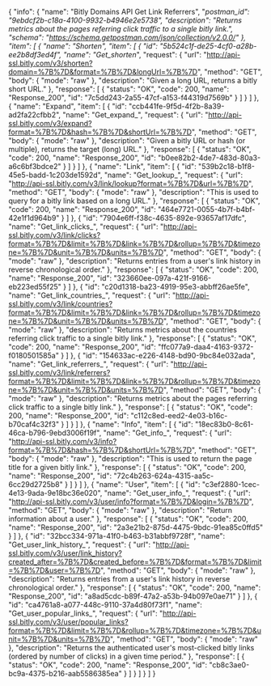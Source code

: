 {
  "info": {
    "name": "Bitly Domains API Get Link Referrers",
    "_postman_id": "9ebdcf2b-c18a-4100-9932-b4946e2e5738",
    "description": "Returns metrics about the pages referring click traffic to a single bitly link.",
    "schema": "https://schema.getpostman.com/json/collection/v2.0.0/"
  },
  "item": [
    {
      "name": "Shorten",
      "item": [
        {
          "id": "5b524c1f-de25-4cf0-a28b-ee2b8df3ed4f",
          "name": "Get_shorten_",
          "request": {
            "url": "http://api-ssl.bitly.com/v3/shorten?domain=%7B%7D&format=%7B%7D&longUrl=%7B%7D",
            "method": "GET",
            "body": {
              "mode": "raw"
            },
            "description": "Given a long URL, returns a bitly short URL."
          },
          "response": [
            {
              "status": "OK",
              "code": 200,
              "name": "Response_200",
              "id": "7c5dd243-2a55-47cf-a153-f44319d7569b"
            }
          ]
        }
      ]
    },
    {
      "name": "Expand",
      "item": [
        {
          "id": "ccb441fe-9f5d-4f2b-8a39-ad2fa22cfbb2",
          "name": "Get_expand_",
          "request": {
            "url": "http://api-ssl.bitly.com/v3/expand?format=%7B%7D&hash=%7B%7D&shortUrl=%7B%7D",
            "method": "GET",
            "body": {
              "mode": "raw"
            },
            "description": "Given a bitly URL or hash (or multiple), returns the target (long) URL."
          },
          "response": [
            {
              "status": "OK",
              "code": 200,
              "name": "Response_200",
              "id": "b0ee82b2-4de7-483d-80a3-a6c6bf3bdce2"
            }
          ]
        }
      ]
    },
    {
      "name": "Link",
      "item": [
        {
          "id": "539b2c18-b1f8-45e5-badd-1c203de1592d",
          "name": "Get_lookup_",
          "request": {
            "url": "http://api-ssl.bitly.com/v3/link/lookup?format=%7B%7D&url=%7B%7D",
            "method": "GET",
            "body": {
              "mode": "raw"
            },
            "description": "This is used to query for a bitly link based on a long URL."
          },
          "response": [
            {
              "status": "OK",
              "code": 200,
              "name": "Response_200",
              "id": "464e7721-0055-4b7f-b4bf-42e1f1d964b9"
            }
          ]
        },
        {
          "id": "7904e6ff-f38c-4635-892e-93657af17dfc",
          "name": "Get_link_clicks_",
          "request": {
            "url": "http://api-ssl.bitly.com/v3/link/clicks?format=%7B%7D&limit=%7B%7D&link=%7B%7D&rollup=%7B%7D&timezone=%7B%7D&unit=%7B%7D&units=%7B%7D",
            "method": "GET",
            "body": {
              "mode": "raw"
            },
            "description": "Returns entries from a user's link history in reverse chronological order."
          },
          "response": [
            {
              "status": "OK",
              "code": 200,
              "name": "Response_200",
              "id": "323660ee-097a-421f-9166-eb223ed55f25"
            }
          ]
        },
        {
          "id": "c20d1318-ba23-4919-95e3-abbff26ae5fe",
          "name": "Get_link_countries_",
          "request": {
            "url": "http://api-ssl.bitly.com/v3/link/countries?format=%7B%7D&limit=%7B%7D&link=%7B%7D&rollup=%7B%7D&timezone=%7B%7D&unit=%7B%7D&units=%7B%7D",
            "method": "GET",
            "body": {
              "mode": "raw"
            },
            "description": "Returns metrics about the countries referring click traffic to a single bitly link."
          },
          "response": [
            {
              "status": "OK",
              "code": 200,
              "name": "Response_200",
              "id": "ffc077a9-daa4-4163-9372-f0180501585a"
            }
          ]
        },
        {
          "id": "154633ac-e226-4148-bd90-9bc84e032ada",
          "name": "Get_link_referrers_",
          "request": {
            "url": "http://api-ssl.bitly.com/v3/link/referrers?format=%7B%7D&limit=%7B%7D&link=%7B%7D&rollup=%7B%7D&timezone=%7B%7D&unit=%7B%7D&units=%7B%7D",
            "method": "GET",
            "body": {
              "mode": "raw"
            },
            "description": "Returns metrics about the pages referring click traffic to a single bitly link."
          },
          "response": [
            {
              "status": "OK",
              "code": 200,
              "name": "Response_200",
              "id": "c112c8ed-eed2-4e03-b16c-b70caf4c32f3"
            }
          ]
        }
      ]
    },
    {
      "name": "Info",
      "item": [
        {
          "id": "18ec83b0-8c61-46ca-b796-9ebd3006f19f",
          "name": "Get_info_",
          "request": {
            "url": "http://api-ssl.bitly.com/v3/info?format=%7B%7D&hash=%7B%7D&shortUrl=%7B%7D",
            "method": "GET",
            "body": {
              "mode": "raw"
            },
            "description": "This is used to return the page title for a given bitly link."
          },
          "response": [
            {
              "status": "OK",
              "code": 200,
              "name": "Response_200",
              "id": "72c4b263-624a-4315-aa5c-6cc29d2725b8"
            }
          ]
        }
      ]
    },
    {
      "name": "User",
      "item": [
        {
          "id": "c3ef2880-1cec-4e13-9ada-9e18bc36e020",
          "name": "Get_user_info_",
          "request": {
            "url": "http://api-ssl.bitly.com/v3/user/info?format=%7B%7D&login=%7B%7D",
            "method": "GET",
            "body": {
              "mode": "raw"
            },
            "description": "Return information about a user."
          },
          "response": [
            {
              "status": "OK",
              "code": 200,
              "name": "Response_200",
              "id": "2a3e21b2-875d-4475-9bdc-91ea85c0ffd5"
            }
          ]
        },
        {
          "id": "32bcc334-971a-41f0-b463-b31abbf9728f",
          "name": "Get_user_link_history_",
          "request": {
            "url": "http://api-ssl.bitly.com/v3/user/link_history?created_after=%7B%7D&created_before=%7B%7D&format=%7B%7D&limit=%7B%7D&user=%7B%7D",
            "method": "GET",
            "body": {
              "mode": "raw"
            },
            "description": "Returns entries from a user's link history in reverse chronological order."
          },
          "response": [
            {
              "status": "OK",
              "code": 200,
              "name": "Response_200",
              "id": "a8ad5cdc-b89f-47a2-a53b-94b097e0ae71"
            }
          ]
        },
        {
          "id": "ca4761a8-a077-448c-9110-37a4d80f73f1",
          "name": "Get_user_popular_links_",
          "request": {
            "url": "http://api-ssl.bitly.com/v3/user/popular_links?format=%7B%7D&limit=%7B%7D&rollup=%7B%7D&timezone=%7B%7D&unit=%7B%7D&units=%7B%7D",
            "method": "GET",
            "body": {
              "mode": "raw"
            },
            "description": "Returns the authenticated user's most-clicked bitly links (ordered by number of clicks) in a given time period."
          },
          "response": [
            {
              "status": "OK",
              "code": 200,
              "name": "Response_200",
              "id": "cb8c3ae0-bc9a-4375-b216-aab5586385ea"
            }
          ]
        }
      ]
    }
  ]
}